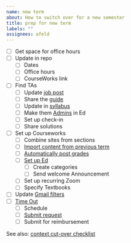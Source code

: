 ```yaml
---
name: new term
about: How to switch over for a new semester
title: prep for new term
labels: ""
assignees: afeld
---
```


- [ ] Get space for office hours
- [ ] Update in repo
  - [ ] Dates
  - [ ] Office hours
  - [ ] CourseWorks link
- [ ] Find TAs
  - [ ] Update [job post](https://docs.google.com/document/d/10nDc6y2LZdQDjGkqSP6f1tVlRmjhYU41jWKMlIT-324/edit)
  - [ ] Share the [guide](https://docs.google.com/document/d/1XnM4V1Iw38Wp1jCOLpo5BDuwJc65PK0Tr9J4PHHv47M/edit)
  - [ ] Update in [syllabus](https://python-public-policy.afeld.me/en/columbia/syllabus.html#instructor-information)
  - [ ] Make them [Admins](https://edstem.org/us/help/getting-started#appendix-roles) in Ed
  - [ ] Set up check-in
  - [ ] Share solutions
- [ ] Set up Courseworks
  - [ ] Combine sites from sections
  - [ ] [Import content from previous term](https://support.ctl.columbia.edu/892419)
  - [ ] [Automatically post grades](https://community.canvaslms.com/t5/Instructor-Guide/How-do-I-select-a-grade-posting-policy-for-a-course-in-the/ta-p/588)
  - [ ] [Set up Ed](https://courseworks2.columbia.edu/courses/56883/pages/using-ed-discussions)
    - [ ] Create categories
    - [ ] Send welcome Announcement
    <!-- - [ ] Schedule sending solutions -->
  - [ ] Set up recurring Zoom
  - [ ] Specify Textbooks
- [ ] Update [Gmail filters](https://docs.google.com/spreadsheets/d/1MoOnADGw_A3oc1qMx2TllbRHlRD-4dDcrHXldSdzM5E/edit#gid=1645501691)
- [ ] [Time Out](https://bulletin.columbia.edu/sipa/teaching-guide/#supportservicestext)
  - [ ] Schedule
  - [ ] [Submit request](https://sipa.campusgroups.com/student_forms)
  - [ ] Submit for reimbursement

See also: [context cut-over checklist](https://docs.google.com/document/d/1XnM4V1Iw38Wp1jCOLpo5BDuwJc65PK0Tr9J4PHHv47M/edit#heading=h.g6ipma2850mf)
